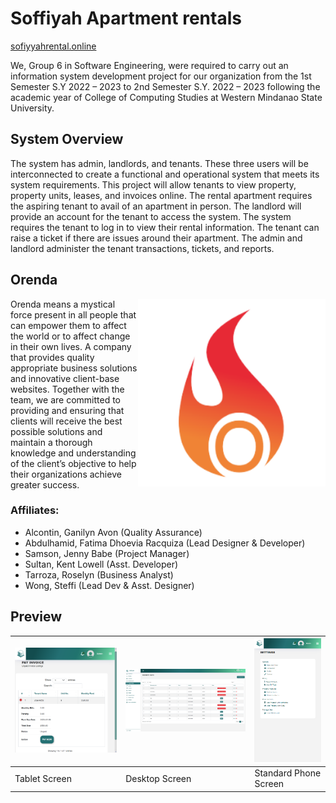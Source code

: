 # Soffiyah Apartment rentals
[sofiyyahrental.online](http://sofiyyahrental.online)

We, Group 6 in Software Engineering, were required to carry out an information system development project for our organization from the 1st Semester S.Y 2022 – 2023 to 2nd Semester S.Y. 2022 – 2023 following the academic year of College of Computing Studies at Western Mindanao State University.

## System Overview
The system has admin, landlords, and tenants. These three users will be interconnected to create a functional and operational system that meets its system requirements. This project will allow tenants to view property, property units, leases, and invoices online. The rental apartment requires the aspiring tenant to avail of an apartment in person. The landlord will provide an account for the tenant to access the system. The system requires the tenant to log in to view their rental information. The tenant can raise a ticket if there are issues around their apartment. The admin and landlord administer the tenant transactions, tickets, and reports.

## Orenda  
<img align="right" width="300" height="300" alt="Company Logo" src="orenda-icon.png">

Orenda means a mystical force present in all people that can empower them to affect the world or to affect change in their own lives. A company that provides quality appropriate business solutions and innovative client-base websites. Together with the team, we are committed to providing and ensuring that clients will receive the best possible solutions and maintain a thorough knowledge and understanding of the client’s objective to help their organizations achieve greater success.

### Affiliates:
- Alcontin, Ganilyn Avon (Quality Assurance)
- Abdulhamid, Fatima Dhoevia Racquiza (Lead Designer & Developer)
- Samson, Jenny Babe (Project Manager)
- Sultan, Kent Lowell (Asst. Developer)
- Tarroza, Roselyn (Business Analyst)
- Wong, Steffi (Lead Dev & Asst. Designer)


## Preview 
| ![Tablet Screen](Screenshot%202023-10-01%20101420.png "Tablet Screen") | ![Desktop Screen](Screenshot%202023-10-01%20101037.png "Desktop Screen") | ![Standard Phone Screen](Screenshot%202023-10-01%20101551.png "Standard Phone Screen") |
| --- | --- | --- |
| Tablet Screen | Desktop Screen | Standard Phone Screen |


